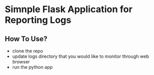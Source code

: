 # Simnple Flask Application for Reporting Logs

## How To Use?

- clone the repo
- update logs directory that you would like to monitor through web browser
- run the python app
